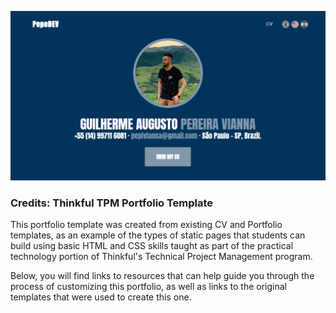 ![My Personal site](https://github.com/PepeVianna/My-Personal-Website-CV/blob/main/assets/img/mysite.png?raw=true)




### Credits: Thinkful TPM Portfolio Template
This portfolio template was created from existing CV and Portfolio templates, as an example of the types of static pages that students can build using basic HTML and CSS skills taught as part of the practical technology portion of Thinkful's Technical Project Management program.

Below, you will find links to resources that can help guide you through the process of customizing this portfolio, as well as links to the original templates that were used to create this one.
